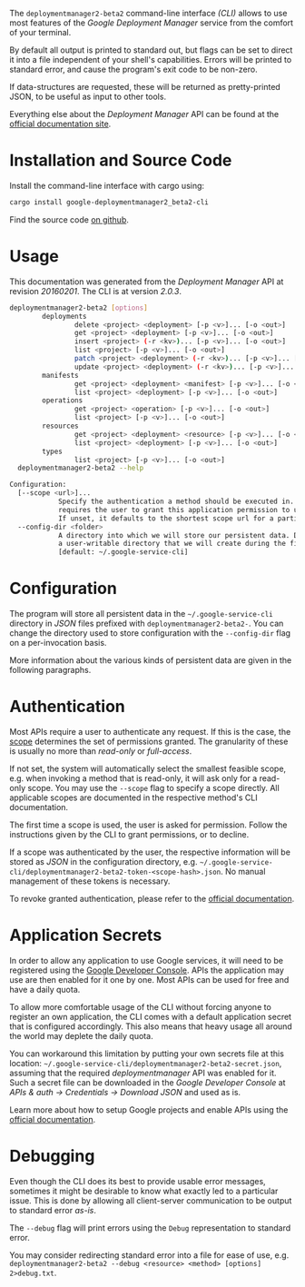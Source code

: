 <!---
DO NOT EDIT !
This file was generated automatically from 'src/mako/cli/README.md.mako'
DO NOT EDIT !
-->
The `deploymentmanager2-beta2` command-line interface *(CLI)* allows to use most features of the *Google Deployment Manager* service from the comfort of your terminal.

By default all output is printed to standard out, but flags can be set to direct it into a file independent of your shell's
capabilities. Errors will be printed to standard error, and cause the program's exit code to be non-zero.

If data-structures are requested, these will be returned as pretty-printed JSON, to be useful as input to other tools.

Everything else about the *Deployment Manager* API can be found at the
[official documentation site](https://developers.google.com/deployment-manager/).

# Installation and Source Code

Install the command-line interface with cargo using:

```bash
cargo install google-deploymentmanager2_beta2-cli
```

Find the source code [on github](https://github.com/Byron/google-apis-rs/tree/main/gen/deploymentmanager2_beta2-cli).

# Usage

This documentation was generated from the *Deployment Manager* API at revision *20160201*. The CLI is at version *2.0.3*.

```bash
deploymentmanager2-beta2 [options]
        deployments
                delete <project> <deployment> [-p <v>]... [-o <out>]
                get <project> <deployment> [-p <v>]... [-o <out>]
                insert <project> (-r <kv>)... [-p <v>]... [-o <out>]
                list <project> [-p <v>]... [-o <out>]
                patch <project> <deployment> (-r <kv>)... [-p <v>]... [-o <out>]
                update <project> <deployment> (-r <kv>)... [-p <v>]... [-o <out>]
        manifests
                get <project> <deployment> <manifest> [-p <v>]... [-o <out>]
                list <project> <deployment> [-p <v>]... [-o <out>]
        operations
                get <project> <operation> [-p <v>]... [-o <out>]
                list <project> [-p <v>]... [-o <out>]
        resources
                get <project> <deployment> <resource> [-p <v>]... [-o <out>]
                list <project> <deployment> [-p <v>]... [-o <out>]
        types
                list <project> [-p <v>]... [-o <out>]
  deploymentmanager2-beta2 --help

Configuration:
  [--scope <url>]...
            Specify the authentication a method should be executed in. Each scope
            requires the user to grant this application permission to use it.
            If unset, it defaults to the shortest scope url for a particular method.
  --config-dir <folder>
            A directory into which we will store our persistent data. Defaults to
            a user-writable directory that we will create during the first invocation.
            [default: ~/.google-service-cli]

```

# Configuration

The program will store all persistent data in the `~/.google-service-cli` directory in *JSON* files prefixed with `deploymentmanager2-beta2-`.  You can change the directory used to store configuration with the `--config-dir` flag on a per-invocation basis.

More information about the various kinds of persistent data are given in the following paragraphs.

# Authentication

Most APIs require a user to authenticate any request. If this is the case, the [scope][scopes] determines the 
set of permissions granted. The granularity of these is usually no more than *read-only* or *full-access*.

If not set, the system will automatically select the smallest feasible scope, e.g. when invoking a
method that is read-only, it will ask only for a read-only scope. 
You may use the `--scope` flag to specify a scope directly. 
All applicable scopes are documented in the respective method's CLI documentation.

The first time a scope is used, the user is asked for permission. Follow the instructions given 
by the CLI to grant permissions, or to decline.

If a scope was authenticated by the user, the respective information will be stored as *JSON* in the configuration
directory, e.g. `~/.google-service-cli/deploymentmanager2-beta2-token-<scope-hash>.json`. No manual management of these tokens
is necessary.

To revoke granted authentication, please refer to the [official documentation][revoke-access].

# Application Secrets

In order to allow any application to use Google services, it will need to be registered using the 
[Google Developer Console][google-dev-console]. APIs the application may use are then enabled for it
one by one. Most APIs can be used for free and have a daily quota.

To allow more comfortable usage of the CLI without forcing anyone to register an own application, the CLI
comes with a default application secret that is configured accordingly. This also means that heavy usage
all around the world may deplete the daily quota.

You can workaround this limitation by putting your own secrets file at this location: 
`~/.google-service-cli/deploymentmanager2-beta2-secret.json`, assuming that the required *deploymentmanager* API 
was enabled for it. Such a secret file can be downloaded in the *Google Developer Console* at 
*APIs & auth -> Credentials -> Download JSON* and used as is.

Learn more about how to setup Google projects and enable APIs using the [official documentation][google-project-new].


# Debugging

Even though the CLI does its best to provide usable error messages, sometimes it might be desirable to know
what exactly led to a particular issue. This is done by allowing all client-server communication to be 
output to standard error *as-is*.

The `--debug` flag will print errors using the `Debug` representation to standard error.

You may consider redirecting standard error into a file for ease of use, e.g. `deploymentmanager2-beta2 --debug <resource> <method> [options] 2>debug.txt`.


[scopes]: https://developers.google.com/+/api/oauth#scopes
[revoke-access]: http://webapps.stackexchange.com/a/30849
[google-dev-console]: https://console.developers.google.com/
[google-project-new]: https://developers.google.com/console/help/new/